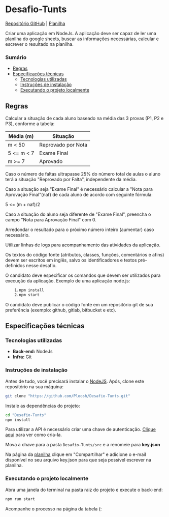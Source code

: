 # Desafio-Tunts

[Repositório GitHub](https://github.com/Ploosh/Desafio-Tunts) | [Planilha](https://docs.google.com/spreadsheets/d/1BCMGbmE_qGpHVhZYIfjb3L7MSERGYZkbkL0VMqDRu8k/edit?usp=sharing)

Criar uma aplicação em NodeJs. A aplicação deve ser capaz de ler uma planilha do google sheets, buscar as informações necessárias, calcular e escrever o resultado na planilha.

### Sumário
- [Regras](#regras)
- [Especificações técnicas](#especificações-técnicas)
    - [Tecnologias utilizadas](#tecnologias-utilizadas)
    - [Instruções de instalação](#instruções-de-instalação)
    - [Executando o projeto localmente](#executando-o-projeto-localmente)

## Regras

Calcular a situação de cada aluno baseado na média das 3 provas (P1, P2 e P3), conforme a tabela:

| Média (m)  | Situação |
| ------------- | ------------- |
| m < 50  | Reprovado por Nota  |
| 5 <= m < 7  | Exame Final  |
| m >= 7  | Aprovado  |

Caso o número de faltas ultrapasse 25% do número total de aulas o aluno terá a situação "Reprovado por Falta", independente da média.

Caso a situação seja "Exame Final" é necessário calcular a "Nota para Aprovação Final"(naf) de cada aluno de acordo com seguinte fórmula: 

5 <= (m + naf)/2

Caso a situação do aluno seja diferente de "Exame Final", preencha o campo "Nota para Aprovação Final" com 0.

Arredondar o resultado para o próximo número inteiro (aumentar) caso necessário.

Utilizar linhas de logs para acompanhamento das atividades da aplicação.

Os textos do código fonte (atributos, classes, funções, comentários e afins) devem ser escritos em inglês, salvo os identificadores e textos pré-definidos nesse desafio.

O candidato deve especificar os comandos que devem ser utilizados para execução da aplicação. Exemplo de uma aplicação node.js:

```bash
    1.npm install
    2.npm start
```

O candidato deve publicar o código fonte em um repositório git de sua preferência (exemplo: github, gitlab, bitbucket e etc).
## Especificações técnicas

### Tecnologias utilizadas

- **Back-end:** NodeJs
- **Infra:** Git

### Instruções de instalação

Antes de tudo, você precisará instalar o [NodeJS](https://nodejs.org/en/download/).
Após, clone este repositório na sua máquina:

```bash
git clone "https://github.com/Ploosh/Desafio-Tunts.git"
```

Instale as dependências do projeto:

```bash
cd "Desafio-Tunts"
npm install
```

Para utilizar a API é necessário criar uma chave de autenticação. [Clique aqui](https://theoephraim.github.io/node-google-spreadsheet/#/getting-started/authentication?id=service-account) para ver como cria-la.

Mova a chave para a pasta ```Desafio-Tunts/src``` e a renomeie para **key.json**

Na página da [planilha](https://docs.google.com/spreadsheets/d/1BCMGbmE_qGpHVhZYIfjb3L7MSERGYZkbkL0VMqDRu8k/edit?usp=sharing) clique em "Compartilhar" e adicione o e-mail disponível no seu arquivo key.json para que seja possível escrever na planilha.
### Executando o projeto localmente

Abra uma janela do terminal na pasta raiz do projeto e execute o back-end:

```bash
npm run start
```

Acompanhe o processo na página da tabela (:
